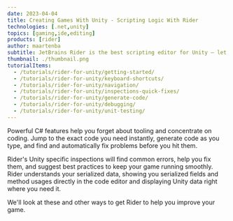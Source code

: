 ```yaml
---
date: 2023-04-04
title: Creating Games With Unity - Scripting Logic With Rider
technologies: [.net,unity]
topics: [gaming,ide,editing]
products: [rider]
author: maartenba
subtitle: JetBrains Rider is the best scripting editor for Unity – let's find out why!
thumbnail: ./thumbnail.png
tutorialItems:
  - /tutorials/rider-for-unity/getting-started/
  - /tutorials/rider-for-unity/keyboard-shortcuts/
  - /tutorials/rider-for-unity/navigation/
  - /tutorials/rider-for-unity/inspections-quick-fixes/
  - /tutorials/rider-for-unity/generate-code/
  - /tutorials/rider-for-unity/debugging/
  - /tutorials/rider-for-unity/unit-testing/
---
```


Powerful C# features help you forget about tooling and concentrate on coding.
Jump to the exact code you need instantly, generate code as you type, and find and automatically fix problems before you hit them.

Rider's Unity specific inspections will find common errors, help you fix them, and suggest best practices to keep your game running smoothly.
Rider understands your serialized data, showing you serialized fields and method usages directly in the code editor and displaying Unity data right where you need it.

We'll look at these and other ways to get Rider to help you improve your game.